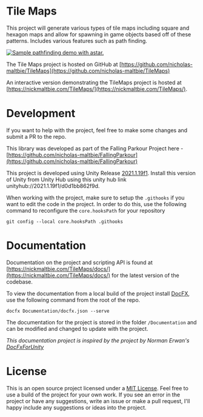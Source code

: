 # Tile Maps

This project will generate various types of tile maps including square and hexagon maps and allow for spawning in game
objects based off of these patterns. Includes various features such as path finding.

[![Sample pathfinding demo with astar.](Demo/sample-pathfinding.gif)](https://github.com/nicholas-maltbie/TileMaps)

The Tile Maps project is hosted on GitHub at
[https://github.com/nicholas-maltbie/TileMaps](https://github.com/nicholas-maltbie/TileMaps)

An interactive version demonstrating the TileMaps project is hosted at
[https://nickmaltbie.com/TileMaps/](https://nickmaltbie.com/TileMaps/).

# Development

If you want to help with the project, feel free to make some changes and submit a PR to the repo.

This library was developed as part of the Falling Parkour Project here -
[https://github.com/nicholas-maltbie/FallingParkour](https://github.com/nicholas-maltbie/FallingParkour)

This project is developed using Unity Release [2021.1.19f1](https://unity3d.com/unity/whats-new/2021.1.19). Install this
version of Unity from Unity Hub using this unity hub link unityhub://2021.1.19f1/d0d1bb862f9d.

When working with the project, make sure to setup the `.githooks` if you want to edit the code in the project. In order to
do this, use the following command to reconfigure the `core.hooksPath` for your repository 

```
git config --local core.hooksPath .githooks
```

# Documentation

Documentation on the project and scripting API is found at
[https://nickmaltbie.com/TileMaps/docs/](https://nickmaltbie.com/TileMaps/docs/) for the latest version of the codebase.

To view the documentation from a local build of the project install [DocFX](https://dotnet.github.io/docfx/), use the
following command from the root of the repo.
```
docfx Documentation/docfx.json --serve
```

The documentation for the project is stored in the folder `/Documentation` and can be modified and changed to update
with the project.

_This documentation project is inspired by the project by Norman Erwan's
[DocFxForUnity](https://github.com/NormandErwan/DocFxForUnity)_

# License

This is an open source project licensed under a [MIT License](LICENSE.txt). Feel free to use a build of the project for
your own work. If you see an error in the project or have any suggestions, write an issue or make a pull request, I'll
happy include any suggestions or ideas into the project.
